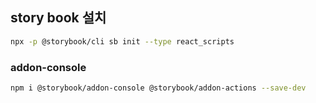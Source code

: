 ## story book 설치

```bash
npx -p @storybook/cli sb init --type react_scripts
```

### addon-console

```bash
npm i @storybook/addon-console @storybook/addon-actions --save-dev
```